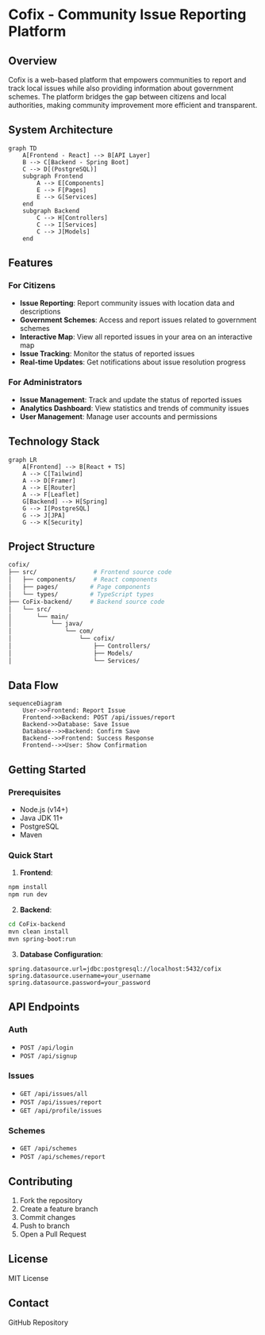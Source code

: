 # Cofix - Community Issue Reporting Platform

## Overview
Cofix is a web-based platform that empowers communities to report and track local issues while also providing information about government schemes. The platform bridges the gap between citizens and local authorities, making community improvement more efficient and transparent.

## System Architecture

```mermaid
graph TD
    A[Frontend - React] --> B[API Layer]
    B --> C[Backend - Spring Boot]
    C --> D[(PostgreSQL)]
    subgraph Frontend
        A --> E[Components]
        E --> F[Pages]
        E --> G[Services]
    end
    subgraph Backend
        C --> H[Controllers]
        C --> I[Services]
        C --> J[Models]
    end
```

## Features

### For Citizens
* **Issue Reporting**: Report community issues with location data and descriptions
* **Government Schemes**: Access and report issues related to government schemes
* **Interactive Map**: View all reported issues in your area on an interactive map
* **Issue Tracking**: Monitor the status of reported issues
* **Real-time Updates**: Get notifications about issue resolution progress

### For Administrators
* **Issue Management**: Track and update the status of reported issues
* **Analytics Dashboard**: View statistics and trends of community issues
* **User Management**: Manage user accounts and permissions

## Technology Stack

```mermaid
graph LR
    A[Frontend] --> B[React + TS]
    A --> C[Tailwind]
    A --> D[Framer]
    A --> E[Router]
    A --> F[Leaflet]
    G[Backend] --> H[Spring]
    G --> I[PostgreSQL]
    G --> J[JPA]
    G --> K[Security]
```

## Project Structure

```bash
cofix/
├── src/                # Frontend source code
│   ├── components/     # React components
│   ├── pages/         # Page components
│   └── types/         # TypeScript types
├── CoFix-backend/     # Backend source code
│   └── src/
│       └── main/
│           └── java/
│               └── com/
│                   └── cofix/
│                       ├── Controllers/
│                       ├── Models/
│                       └── Services/
```

## Data Flow

```mermaid
sequenceDiagram
    User->>Frontend: Report Issue
    Frontend->>Backend: POST /api/issues/report
    Backend->>Database: Save Issue
    Database-->>Backend: Confirm Save
    Backend-->>Frontend: Success Response
    Frontend-->>User: Show Confirmation
```

## Getting Started

### Prerequisites
* Node.js (v14+)
* Java JDK 11+
* PostgreSQL
* Maven

### Quick Start

1. **Frontend**:
```bash
npm install
npm run dev
```

2. **Backend**:
```bash
cd CoFix-backend
mvn clean install
mvn spring-boot:run
```

3. **Database Configuration**:
```properties
spring.datasource.url=jdbc:postgresql://localhost:5432/cofix
spring.datasource.username=your_username
spring.datasource.password=your_password
```

## API Endpoints

### Auth
* `POST /api/login`
* `POST /api/signup`

### Issues
* `GET /api/issues/all`
* `POST /api/issues/report`
* `GET /api/profile/issues`

### Schemes
* `GET /api/schemes`
* `POST /api/schemes/report`

## Contributing
1. Fork the repository
2. Create a feature branch
3. Commit changes
4. Push to branch
5. Open a Pull Request

## License
MIT License

## Contact
GitHub Repository